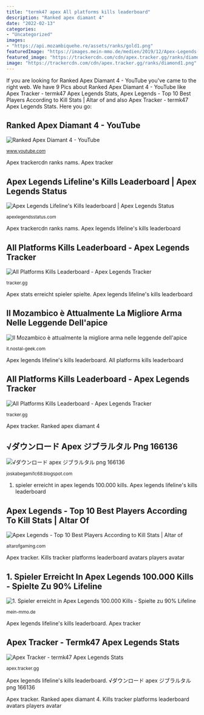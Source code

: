 ```yaml
---
title: "termk47 apex All platforms kills leaderboard"
description: "Ranked apex diamant 4"
date: "2022-02-13"
categories:
- "Uncategorized"
images:
- "https://api.mozambiquehe.re/assets/ranks/gold1.png"
featuredImage: "https://images.mein-mmo.de/medien/2019/12/Apex-Legends-TermK47-Stats.jpg"
featured_image: "https://trackercdn.com/cdn/apex.tracker.gg/ranks/diamond1.png"
image: "https://trackercdn.com/cdn/apex.tracker.gg/ranks/diamond1.png"
---
```


If you are looking for Ranked Apex Diamant 4 - YouTube you've came to the right web. We have 9 Pics about Ranked Apex Diamant 4 - YouTube like Apex Tracker - termk47 Apex Legends Stats, Apex Legends - Top 10 Best Players According to Kill Stats | Altar of and also Apex Tracker - termk47 Apex Legends Stats. Here you go:

## Ranked Apex Diamant 4 - YouTube

![Ranked Apex Diamant 4 - YouTube](https://i.ytimg.com/vi/4qbt-Q7cyUw/hqdefault.jpg "Apex legends")

<small>www.youtube.com</small>

Apex trackercdn ranks nams. Apex tracker

## Apex Legends Lifeline&#039;s Kills Leaderboard | Apex Legends Status

![Apex Legends Lifeline&#039;s Kills leaderboard | Apex Legends Status](https://api.mozambiquehe.re/assets/ranks/gold1.png "Apex stats erreicht spieler spielte")

<small>apexlegendsstatus.com</small>

Apex trackercdn ranks nams. Apex legends lifeline&#039;s kills leaderboard

## All Platforms Kills Leaderboard - Apex Legends Tracker

![All Platforms Kills Leaderboard - Apex Legends Tracker](https://avatar-cdn.tracker.gg/api/avatar/2/imshleepdawg.png "Apex legends lifeline&#039;s kills leaderboard")

<small>tracker.gg</small>

Apex stats erreicht spieler spielte. Apex legends lifeline&#039;s kills leaderboard

## Il Mozambico è Attualmente La Migliore Arma Nelle Leggende Dell&#039;apice

![Il Mozambico è attualmente la migliore arma nelle leggende dell&#039;apice](https://nostal-geek.com/img/game-news/1095/mozambique-is-currently-best-gun-apex-legends-1.jpg "Il mozambico è attualmente la migliore arma nelle leggende dell&#039;apice")

<small>it.nostal-geek.com</small>

Apex legends lifeline&#039;s kills leaderboard. All platforms kills leaderboard

## All Platforms Kills Leaderboard - Apex Legends Tracker

![All Platforms Kills Leaderboard - Apex Legends Tracker](https://avatar-cdn.tracker.gg/api/avatar/2/abusing_R2.png "Apex legends lifeline&#039;s kills leaderboard")

<small>tracker.gg</small>

Apex tracker. Ranked apex diamant 4

## √ダウンロード Apex ジブラルタル Png 166136

![√ダウンロード apex ジブラルタル png 166136](https://pbs.twimg.com/media/El64uCBXEAEs4BH?format=png&amp;name=900x900 "All platforms kills leaderboard")

<small>joskabegami1c68.blogspot.com</small>

1. spieler erreicht in apex legends 100.000 kills. Apex legends lifeline&#039;s kills leaderboard

## Apex Legends - Top 10 Best Players According To Kill Stats | Altar Of

![Apex Legends - Top 10 Best Players According to Kill Stats | Altar of](https://altarofgaming.com/wp-content/uploads/2019/08/apex-legends-best-players-apex-tracker-tollis.jpg "√ダウンロード apex ジブラルタル png 166136")

<small>altarofgaming.com</small>

Apex tracker. Kills tracker platforms leaderboard avatars players avatar

## 1. Spieler Erreicht In Apex Legends 100.000 Kills - Spielte Zu 90% Lifeline

![1. Spieler erreicht in Apex Legends 100.000 Kills - Spielte zu 90% Lifeline](https://images.mein-mmo.de/medien/2019/12/Apex-Legends-TermK47-Stats.jpg "1. spieler erreicht in apex legends 100.000 kills")

<small>mein-mmo.de</small>

Apex legends lifeline&#039;s kills leaderboard. Apex tracker

## Apex Tracker - Termk47 Apex Legends Stats

![Apex Tracker - termk47 Apex Legends Stats](https://trackercdn.com/cdn/apex.tracker.gg/ranks/diamond1.png "1. spieler erreicht in apex legends 100.000 kills")

<small>apex.tracker.gg</small>

Apex legends lifeline&#039;s kills leaderboard. √ダウンロード apex ジブラルタル png 166136

Apex tracker. Ranked apex diamant 4. Kills tracker platforms leaderboard avatars players avatar
